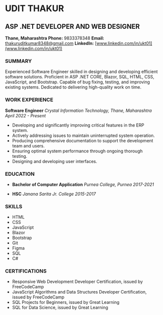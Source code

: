 # UDIT THAKUR
## ASP .NET DEVELOPER AND WEB DESIGNER
**Thane, Maharashtra**
**Phone:** 9833378348
**Email:** thakuruditkumar8348@gmail.com
**LinkedIn:** [www.linkedin.com/in/ukt01](www.linkedin.com/in/ukt01)

### SUMMARY
Experienced Software Engineer skilled in designing and developing efficient software solutions. Proficient in ASP .NET CORE, Blazor, SQL, HTML, CSS, JavaScript, and Bootstrap. Capable of bug fixing, testing, and improving existing systems. Dedicated to delivering high-quality work on time.

### WORK EXPERIENCE
**Software Engineer**
*Crystal Information Technology, Thane, Maharashtra*
*April 2022 - Present*
- Developing and significantly improving critical features in the ERP system.
- Actively addressing issues to maintain uninterrupted system operation.
- Producing comprehensive documentation to support the development team and users.
- Ensuring optimal system performance through ongoing thorough testing.
- Designing and developing user interfaces.

### EDUCATION
- **Bachelor of Computer Application**
  *Purnea College, Purnea*
  *2017-2021*

- **HSC**
  *Janana Sarita Jr. College*
  *2015-2017*

### SKILLS
- HTML
- CSS
- JavaScript
- Blazor
- Bootstrap
- Git
- Figma
- SQL
- C#

### CERTIFICATIONS
- Responsive Web Development Developer Certification, issued by FreeCodeCamp
- JavaScript Algorithms and Data Structures Developer Certification, issued by FreeCodeCamp
- SQL Projects for Beginners, issued by Great Learning
- SQL for Data Science, issued by Great Learning
